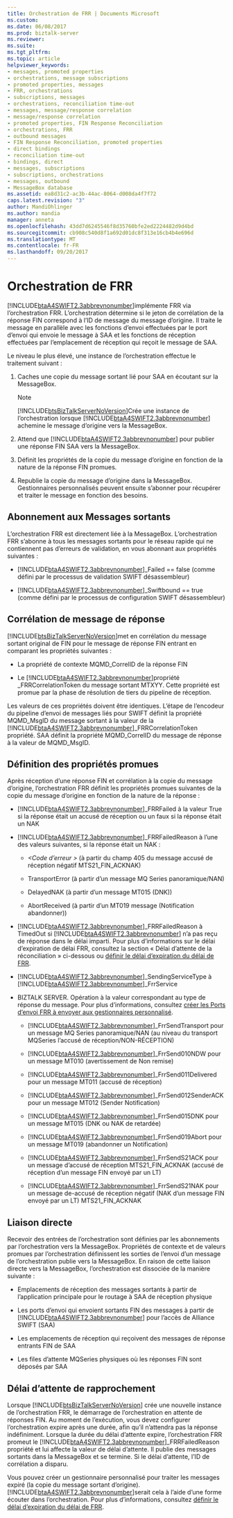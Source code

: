 ```yaml
---
title: Orchestration de FRR | Documents Microsoft
ms.custom: 
ms.date: 06/08/2017
ms.prod: biztalk-server
ms.reviewer: 
ms.suite: 
ms.tgt_pltfrm: 
ms.topic: article
helpviewer_keywords:
- messages, promoted properties
- orchestrations, message subscriptions
- promoted properties, messages
- FRR, orchestrations
- subscriptions, messages
- orchestrations, reconciliation time-out
- messages, message/response correlation
- message/response correlation
- promoted properties, FIN Response Reconciliation
- orchestrations, FRR
- outbound messages
- FIN Response Reconciliation, promoted properties
- direct bindings
- reconciliation time-out
- bindings, direct
- messages, subscriptions
- subscriptions, orchestrations
- messages, outbound
- MessageBox database
ms.assetid: ea8d31c2-ac3b-44ac-8064-d008da4f7f72
caps.latest.revision: "3"
author: MandiOhlinger
ms.author: mandia
manager: anneta
ms.openlocfilehash: 43dd7d6245546f8d35760bfe2ed2224482d9d4bd
ms.sourcegitcommit: cb908c540d8f1a692d01dc8f313e16cb4b4e696d
ms.translationtype: MT
ms.contentlocale: fr-FR
ms.lasthandoff: 09/20/2017
---
```

# <a name="frr-orchestration"></a>Orchestration de FRR
[!INCLUDE[btaA4SWIFT2.3abbrevnonumber](../../includes/btaa4swift2-3abbrevnonumber-md.md)]implémente FRR via l’orchestration FRR. L’orchestration détermine si le jeton de corrélation de la réponse FIN correspond à l’ID de message du message d’origine. Il traite le message en parallèle avec les fonctions d’envoi effectuées par le port d’envoi qui envoie le message à SAA et les fonctions de réception effectuées par l’emplacement de réception qui reçoit le message de SAA.  
  
 Le niveau le plus élevé, une instance de l’orchestration effectue le traitement suivant :  
  
1.  Caches une copie du message sortant lié pour SAA en écoutant sur la MessageBox.  
  
    > [!NOTE]
    >  [!INCLUDE[btsBizTalkServerNoVersion](../../includes/btsbiztalkservernoversion-md.md)]Crée une instance de l’orchestration lorsque [!INCLUDE[btaA4SWIFT2.3abbrevnonumber](../../includes/btaa4swift2-3abbrevnonumber-md.md)] achemine le message d’origine vers la MessageBox.  
  
2.  Attend que [!INCLUDE[btaA4SWIFT2.3abbrevnonumber](../../includes/btaa4swift2-3abbrevnonumber-md.md)] pour publier une réponse FIN SAA vers la MessageBox.  
  
3.  Définit les propriétés de la copie du message d’origine en fonction de la nature de la réponse FIN promues.  
  
4.  Republie la copie du message d’origine dans la MessageBox. Gestionnaires personnalisés peuvent ensuite s’abonner pour récupérer et traiter le message en fonction des besoins.  
  
## <a name="subscription-to-outbound-messages"></a>Abonnement aux Messages sortants  
 L’orchestration FRR est directement liée à la MessageBox. L’orchestration FRR s’abonne à tous les messages sortants pour le réseau rapide qui ne contiennent pas d’erreurs de validation, en vous abonnant aux propriétés suivantes :  
  
-   [!INCLUDE[btaA4SWIFT2.3abbrevnonumber](../../includes/btaa4swift2-3abbrevnonumber-md.md)]_Failed == false (comme défini par le processus de validation SWIFT désassembleur)  
  
-   [!INCLUDE[btaA4SWIFT2.3abbrevnonumber](../../includes/btaa4swift2-3abbrevnonumber-md.md)]_Swiftbound == true (comme défini par le processus de configuration SWIFT désassembleur)  
  
## <a name="messageresponse-correlation"></a>Corrélation de message de réponse  
 [!INCLUDE[btsBizTalkServerNoVersion](../../includes/btsbiztalkservernoversion-md.md)]met en corrélation du message sortant original de FIN pour le message de réponse FIN entrant en comparant les propriétés suivantes :  
  
-   La propriété de contexte MQMD_CorrelID de la réponse FIN  
  
-   Le [!INCLUDE[btaA4SWIFT2.3abbrevnonumber](../../includes/btaa4swift2-3abbrevnonumber-md.md)]propriété _FRRCorrelationToken du message sortant MTXYY. Cette propriété est promue par la phase de résolution de tiers du pipeline de réception.  
  
 Les valeurs de ces propriétés doivent être identiques. L’étape de l’encodeur du pipeline d’envoi de messages liés pour SWIFT définit la propriété MQMD_MsgID du message sortant à la valeur de la [!INCLUDE[btaA4SWIFT2.3abbrevnonumber](../../includes/btaa4swift2-3abbrevnonumber-md.md)]_FRRCorrelationToken propriété. SAA définit la propriété MQMD_CorrelID du message de réponse à la valeur de MQMD_MsgID.  
  
## <a name="setting-of-promoted-properties"></a>Définition des propriétés promues  
 Après réception d’une réponse FIN et corrélation à la copie du message d’origine, l’orchestration FRR définit les propriétés promues suivantes de la copie du message d’origine en fonction de la nature de la réponse :  
  
-   [!INCLUDE[btaA4SWIFT2.3abbrevnonumber](../../includes/btaa4swift2-3abbrevnonumber-md.md)]_FRRFailed à la valeur True si la réponse était un accusé de réception ou un faux si la réponse était un NAK  
  
-   [!INCLUDE[btaA4SWIFT2.3abbrevnonumber](../../includes/btaa4swift2-3abbrevnonumber-md.md)]_FRRFailedReason à l’une des valeurs suivantes, si la réponse était un NAK :  
  
    -   *\<Code d’erreur >* (à partir du champ 405 du message accusé de réception négatif MTS21_FIN_ACKNAK)  
  
    -   TransportError (à partir d’un message MQ Series panoramique/NAN)  
  
    -   DelayedNAK (à partir d’un message MT015 (DNK))  
  
    -   AbortReceived (à partir d’un MT019 message (Notification abandonner))  
  
-   [!INCLUDE[btaA4SWIFT2.3abbrevnonumber](../../includes/btaa4swift2-3abbrevnonumber-md.md)]_FRRFailedReason à TimedOut si [!INCLUDE[btaA4SWIFT2.3abbrevnonumber](../../includes/btaa4swift2-3abbrevnonumber-md.md)] n’a pas reçu de réponse dans le délai imparti. Pour plus d’informations sur le délai d’expiration de délai FRR, consultez la section « Délai d’attente de la réconciliation » ci-dessous ou [définir le délai d’expiration du délai de FRR](../../adapters-and-accelerators/accelerator-swift/setting-the-frr-delay-time-out.md).  
  
-   [!INCLUDE[btaA4SWIFT2.3abbrevnonumber](../../includes/btaa4swift2-3abbrevnonumber-md.md)]_SendingServiceType à [!INCLUDE[btaA4SWIFT2.3abbrevnonumber](../../includes/btaa4swift2-3abbrevnonumber-md.md)]_FrrService  
  
-   BIZTALK SERVER. Opération à la valeur correspondant au type de réponse du message. Pour plus d’informations, consultez [créer les Ports d’envoi FRR à envoyer aux gestionnaires personnalisé](../../adapters-and-accelerators/accelerator-swift/creating-the-frr-send-ports-for-sending-to-the-custom-handlers.md).  
  
    -   [!INCLUDE[btaA4SWIFT2.3abbrevnonumber](../../includes/btaa4swift2-3abbrevnonumber-md.md)]_FrrSendTransport pour un message MQ Series panoramique/NAN (au niveau du transport MQSeries l’accusé de réception/NON-RÉCEPTION)  
  
    -   [!INCLUDE[btaA4SWIFT2.3abbrevnonumber](../../includes/btaa4swift2-3abbrevnonumber-md.md)]_FrrSend010NDW pour un message MT010 (avertissement de Non remise)  
  
    -   [!INCLUDE[btaA4SWIFT2.3abbrevnonumber](../../includes/btaa4swift2-3abbrevnonumber-md.md)]_FrrSend011Delivered pour un message MT011 (accusé de réception)  
  
    -   [!INCLUDE[btaA4SWIFT2.3abbrevnonumber](../../includes/btaa4swift2-3abbrevnonumber-md.md)]_FrrSend012SenderACK pour un message MT012 (Sender Notification)  
  
    -   [!INCLUDE[btaA4SWIFT2.3abbrevnonumber](../../includes/btaa4swift2-3abbrevnonumber-md.md)]_FrrSend015DNK pour un message MT015 (DNK ou NAK de retardée)  
  
    -   [!INCLUDE[btaA4SWIFT2.3abbrevnonumber](../../includes/btaa4swift2-3abbrevnonumber-md.md)]_FrrSend019Abort pour un message MT019 (abandonner un Notification)  
  
    -   [!INCLUDE[btaA4SWIFT2.3abbrevnonumber](../../includes/btaa4swift2-3abbrevnonumber-md.md)]_FrrSendS21ACK pour un message d’accusé de réception MTS21_FIN_ACKNAK (accusé de réception d’un message FIN envoyé par un LT)  
  
    -   [!INCLUDE[btaA4SWIFT2.3abbrevnonumber](../../includes/btaa4swift2-3abbrevnonumber-md.md)]_FrrSendS21NAK pour un message de-accusé de réception négatif (NAK d’un message FIN envoyé par un LT) MTS21_FIN_ACKNAK  
  
## <a name="direct-binding"></a>Liaison directe  
 Recevoir des entrées de l’orchestration sont définies par les abonnements par l’orchestration vers la MessageBox. Propriétés de contexte et de valeurs promues par l’orchestration définissent les sorties de l’envoi d’un message de l’orchestration publie vers la MessageBox. En raison de cette liaison directe vers la MessageBox, l’orchestration est dissociée de la manière suivante :  
  
-   Emplacements de réception des messages sortants à partir de l’application principale pour le routage à SAA de réception physique  
  
-   Les ports d’envoi qui envoient sortants FIN des messages à partir de [!INCLUDE[btaA4SWIFT2.3abbrevnonumber](../../includes/btaa4swift2-3abbrevnonumber-md.md)] pour l’accès de Alliance SWIFT (SAA)  
  
-   Les emplacements de réception qui reçoivent des messages de réponse entrants FIN de SAA  
  
-   Les files d’attente MQSeries physiques où les réponses FIN sont déposés par SAA  
  
## <a name="reconciliation-time-out"></a>Délai d’attente de rapprochement  
 Lorsque [!INCLUDE[btsBizTalkServerNoVersion](../../includes/btsbiztalkservernoversion-md.md)] crée une nouvelle instance de l’orchestration FRR, le démarrage de l’orchestration en attente de réponses FIN. Au moment de l’exécution, vous devez configurer l’orchestration expire après une durée, afin qu’il n’attendra pas la réponse indéfiniment. Lorsque la durée du délai d’attente expire, l’orchestration FRR promeut le [!INCLUDE[btaA4SWIFT2.3abbrevnonumber](../../includes/btaa4swift2-3abbrevnonumber-md.md)]_FRRFailedReason propriété et lui affecte la valeur de délai d’attente. Il publie des messages sortants dans la MessageBox et se termine. Si le délai d’attente, l’ID de corrélation a disparu.  
  
 Vous pouvez créer un gestionnaire personnalisé pour traiter les messages expiré (la copie du message sortant d’origine). [!INCLUDE[btaA4SWIFT2.3abbrevnonumber](../../includes/btaa4swift2-3abbrevnonumber-md.md)]serait cela à l’aide d’une forme écouter dans l’orchestration. Pour plus d’informations, consultez [définir le délai d’expiration du délai de FRR](../../adapters-and-accelerators/accelerator-swift/setting-the-frr-delay-time-out.md).